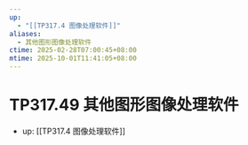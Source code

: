 ```yaml
---
up:
  - "[[TP317.4 图像处理软件]]"
aliases:
  - 其他图形图像处理软件
ctime: 2025-02-28T07:00:45+08:00
mtime: 2025-10-01T11:41:05+08:00
---
```


# TP317.49 其他图形图像处理软件

- up: [[TP317.4 图像处理软件]]
